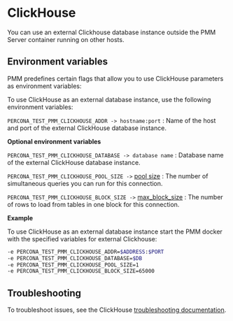 # ClickHouse


You can use an external Clickhouse database instance outside the PMM Server container running on other hosts.

## Environment variables

PMM predefines certain flags that allow you to use ClickHouse parameters as environment variables:

To use ClickHouse as an external database instance, use the following environment variables: 
 
`PERCONA_TEST_PMM_CLICKHOUSE_ADDR -> hostname:port`
:   Name of the host and port of the external ClickHouse database instance. 

**Optional environment variables**

`PERCONA_TEST_PMM_CLICKHOUSE_DATABASE -> database name`
:   Database name of the external ClickHouse database instance.

`​​PERCONA_TEST_PMM_CLICKHOUSE_POOL_SIZE ->` [pool size](https://github.com/ClickHouse/ClickHouse/blob/master/programs/server/config.xml#L1130)
:   The number of simultaneous queries  you can run for this connection.

`PERCONA_TEST_PMM_CLICKHOUSE_BLOCK_SIZE ->` [max_block_size](https://clickhouse.com/docs/en/operations/settings/settings/#setting-max_block_size)
:   The number of rows to load from tables in one block for this connection.
 
**Example**

To use ClickHouse as an external database instance start the PMM docker with the specified variables for external Clickhouse:
​​

```sh
-e PERCONA_TEST_PMM_CLICKHOUSE_ADDR=$ADDRESS:$PORT
-e PERCONA_TEST_PMM_CLICKHOUSE_DATABASE=$DB
-e PERCONA_TEST_PMM_CLICKHOUSE_POOL_SIZE=1 
-e PERCONA_TEST_PMM_CLICKHOUSE_BLOCK_SIZE=65000
```

## Troubleshooting

To troubleshoot issues, see the ClickHouse [troubleshooting documentation](https://clickhouse.com/docs/en/operations/troubleshooting/).

